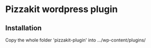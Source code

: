 # Pizzakit wordpress plugin

## Installation
Copy the whole folder 'pizzakit-plugin' into .../wp-content/plugins/

